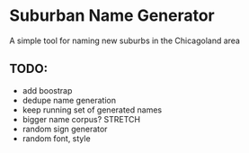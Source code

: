# Suburban Name Generator

A simple tool for naming new suburbs in the Chicagoland area

## TODO:

- add boostrap
- dedupe name generation
 - keep running set of generated names
- bigger name corpus?
STRETCH
- random sign generator
 - random font, style
